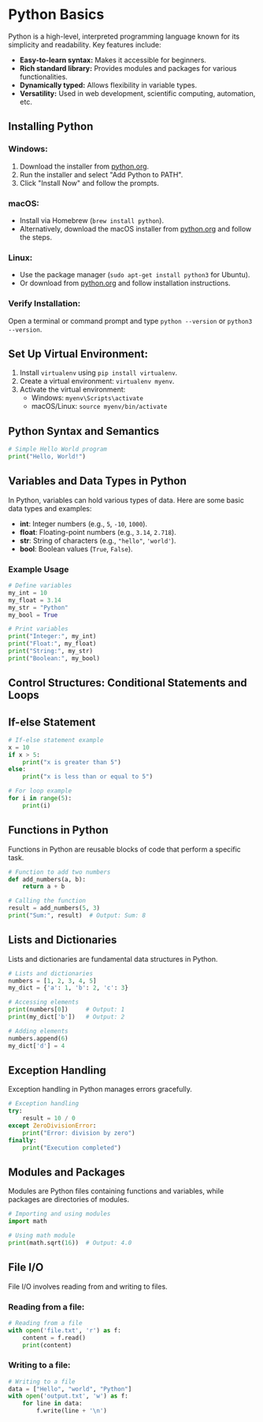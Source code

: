 # Python Basics

Python is a high-level, interpreted programming language known for its simplicity and readability. Key features include:

- **Easy-to-learn syntax:** Makes it accessible for beginners.
- **Rich standard library:** Provides modules and packages for various functionalities.
- **Dynamically typed:** Allows flexibility in variable types.
- **Versatility:** Used in web development, scientific computing, automation, etc.

## Installing Python

### Windows:

1. Download the installer from [python.org](https://www.python.org).
2. Run the installer and select "Add Python to PATH".
3. Click "Install Now" and follow the prompts.

### macOS:

- Install via Homebrew (`brew install python`).
- Alternatively, download the macOS installer from [python.org](https://www.python.org) and follow the steps.

### Linux:

- Use the package manager (`sudo apt-get install python3` for Ubuntu).
- Or download from [python.org](https://www.python.org) and follow installation instructions.

### Verify Installation:

Open a terminal or command prompt and type `python --version` or `python3 --version`.

## Set Up Virtual Environment:

1. Install `virtualenv` using `pip install virtualenv`.
2. Create a virtual environment: `virtualenv myenv`.
3. Activate the virtual environment:
   - Windows: `myenv\Scripts\activate`
   - macOS/Linux: `source myenv/bin/activate`

## Python Syntax and Semantics

```python
# Simple Hello World program
print("Hello, World!")
```

## Variables and Data Types in Python

In Python, variables can hold various types of data. Here are some basic data types and examples:

- **int**: Integer numbers (e.g., `5`, `-10`, `1000`).
- **float**: Floating-point numbers (e.g., `3.14`, `2.718`).
- **str**: String of characters (e.g., `"hello"`, `'world'`).
- **bool**: Boolean values (`True`, `False`).

### Example Usage

```python
# Define variables
my_int = 10
my_float = 3.14
my_str = "Python"
my_bool = True

# Print variables
print("Integer:", my_int)
print("Float:", my_float)
print("String:", my_str)
print("Boolean:", my_bool)
```

## Control Structures: Conditional Statements and Loops

## If-else Statement

```python
# If-else statement example
x = 10
if x > 5:
    print("x is greater than 5")
else:
    print("x is less than or equal to 5")

# For loop example
for i in range(5):
    print(i)
```

## Functions in Python
Functions in Python are reusable blocks of code that perform a specific task.

```python
# Function to add two numbers
def add_numbers(a, b):
    return a + b

# Calling the function
result = add_numbers(5, 3)
print("Sum:", result)  # Output: Sum: 8
```


## Lists and Dictionaries
Lists and dictionaries are fundamental data structures in Python.
```python
# Lists and dictionaries
numbers = [1, 2, 3, 4, 5]
my_dict = {'a': 1, 'b': 2, 'c': 3}

# Accessing elements
print(numbers[0])     # Output: 1
print(my_dict['b'])   # Output: 2

# Adding elements
numbers.append(6)
my_dict['d'] = 4
```
## Exception Handling
Exception handling in Python manages errors gracefully.

```python
# Exception handling
try:
    result = 10 / 0
except ZeroDivisionError:
    print("Error: division by zero")
finally:
    print("Execution completed")
```
## Modules and Packages
Modules are Python files containing functions and variables, while packages are directories of modules.

```python
# Importing and using modules
import math

# Using math module
print(math.sqrt(16))  # Output: 4.0
```
## File I/O
File I/O involves reading from and writing to files.

### Reading from a file:
```python
# Reading from a file
with open('file.txt', 'r') as f:
    content = f.read()
    print(content)
```
### Writing to a file:
```python
# Writing to a file
data = ["Hello", "world", "Python"]
with open('output.txt', 'w') as f:
    for line in data:
        f.write(line + '\n')
```
